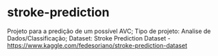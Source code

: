 # stroke-prediction
Projeto para a predição de um possível AVC; Tipo de projeto: Analise de Dados/Classificação; Dataset: Stroke Prediction Dataset - https://www.kaggle.com/fedesoriano/stroke-prediction-dataset
